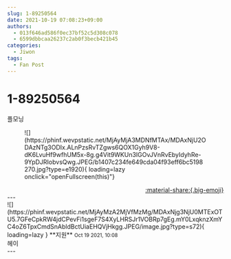 ```yaml
---
slug: 1-89250564
date: 2021-10-19 07:08:23+09:00
authors:
  - 013f646ad586f0ec37bf52c5d308c078
  - 6599dbbcaa26237c2ab0f3becb421b45
categories:
  - Jiwon
tags:
  - Fan Post
---
```


# 1-89250564

<div class="post-container" markdown="1">
<div class="content-container md-sidebar__scrollwrap" markdown="1">

플모닝
<figure markdown="1">
![](https://phinf.wevpstatic.net/MjAyMjA3MDNfMTAx/MDAxNjU2ODAzNTg3ODIx.ALnPzsRvTZgws6QOX1Gyh9V8-dK6LvuHf9wfhUM5x-8g.g4Vit9WKUn3IGOvJVnRvEbyIdyhRe-9YpDJRIobvsQwg.JPEG/b1407c234fe649cda04f93eff6bc5198270.jpg?type=e1920){ loading=lazy onclick="openFullscreen(this)"}
</figure>


</div>
</div>

<div style="text-align: right;" markdown="1">
<a href="https://weverse.io/fromis9/fanpost/1-89250564" style="text-align: right;">:material-share:{.big-emoji}</a>
</div>
---

<div class="comments-container md-sidebar__scrollwrap" markdown="1">
<div class="comment" markdown="1">
<div class='id-container' markdown="1">
![](https://phinf.wevpstatic.net/MjAyMzA2MjVfMzMg/MDAxNjg3NjU0MTExOTU5.7GFeCpkRW4jdCPevFi1sgeF7S4XyLHRSJr1VOBRp7gEg.mY0LxqknzXmYC4oZ6TpxCmdSnAbldBctUiaEHQVjHkgg.JPEG/image.jpg?type=s72){ loading=lazy }
**<span class="artist">지원</span>** <small>Oct 19 2021, 10:08</small><br>
</div>
<div class='comment-body' markdown="1">
헤이
</div>
</div>
</div>
---
